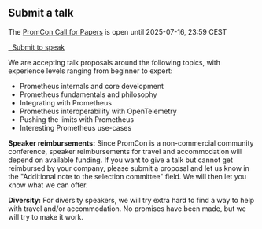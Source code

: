 ## Submit a talk

The [PromCon Call for Papers](https://sessionize.com/promcon-2025/) is open until 2025-07-16, 23:59 CEST

<a class="btn btn-lg btn-default" href="https://sessionize.com/promcon-2025/" target="_blank" role="button">
  <i class="fa fa-briefcase"></i>&nbsp;&nbsp;Submit to speak
</a>

We are accepting talk proposals around the following topics, with experience
levels ranging from beginner to expert:

* Prometheus internals and core development
* Prometheus fundamentals and philosophy
* Integrating with Prometheus
* Prometheus interoperability with OpenTelemetry
* Pushing the limits with Prometheus
* Interesting Prometheus use-cases

**Speaker reimbursements:** Since PromCon is a non-commercial community
conference, speaker reimbursements for travel and accommodation will depend on
available funding. If you want to give a talk but cannot get reimbursed by your
company, please submit a proposal and let us know in the "Additional note
to the selection committee" field. We will then let you know what we can offer.

**Diversity:** For diversity speakers, we will try extra hard to find a way to
help with travel and/or accommodation. No promises have been made, but we will 
try to make it work.
